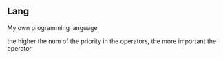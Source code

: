 ## Lang

My own programming language

the higher the num of the priority in the operators, the more important the operator
